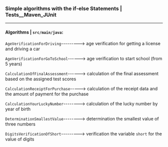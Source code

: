 
### Simple algorithms with the if-else Statements |  Tests__Maven_JUnit ###
***
#### Algorithms | `src/main/java`: ####

`AgeVerificationForDriving`---------> age verification for getting a license and driving a car

`AgeVerificationForGoToSchool`------> age verification to start school (from 5 years)

`CalculationOfFinalAssessment`------> calculation of the final assessment based on the assigned test scores

`CalculationReceiptForPurchase`-----> calculation of the receipt data and the amount of payment for the purchase

`CalculationYourLuckyNumber`--------> calculation of the lucky number by year of birth

`DeterminationSmallestValue`--------> determination the smallest value of three numbers

`DigitsVerificationOfShort`---------> verification the variable `short` for the value of digits
